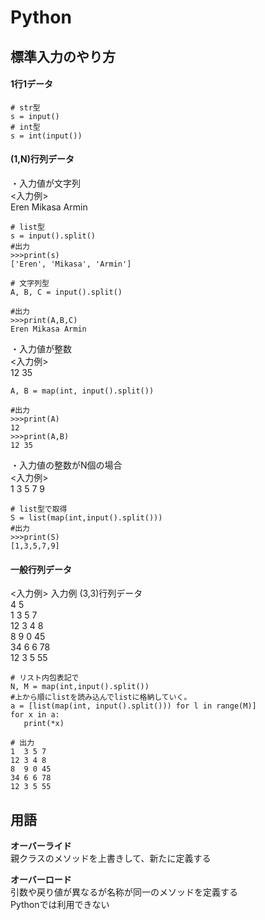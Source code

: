 # Python
## 標準入力のやり方
#### 1行1データ  
```
# str型
s = input()
# int型
s = int(input())
```

#### (1,N)行列データ
・入力値が文字列  
<入力例>  
Eren Mikasa Armin  

```
# list型
s = input().split()
#出力
>>>print(s)
['Eren', 'Mikasa', 'Armin']

# 文字列型
A, B, C = input().split()

#出力
>>>print(A,B,C)
Eren Mikasa Armin
```

・入力値が整数  
<入力例>    
12 35  
```
A, B = map(int, input().split())

#出力
>>>print(A)
12
>>>print(A,B)
12 35
```

・入力値の整数がN個の場合  
<入力例>  
1 3 5 7 9 
```
# list型で取得
S = list(map(int,input().split()))
#出力
>>>print(S)
[1,3,5,7,9]
```

#### 一般行列データ
<入力例>
入力例 (3,3)行列データ  
4 5  
1  3 5 7  
12 3 4 8  
8  9 0 45  
34 6 6 78  
12 3 5 55  

```
# リスト内包表記で
N, M = map(int,input().split()) 
#上から順にlistを読み込んでlistに格納していく。
a = [list(map(int, input().split())) for l in range(M)]
for x in a:
   print(*x)
   
# 出力
1  3 5 7  
12 3 4 8  
8  9 0 45  
34 6 6 78  
12 3 5 55  
```

## 用語
**オーバーライド**  
親クラスのメソッドを上書きして、新たに定義する  

**オーバーロード**  
引数や戻り値が異なるが名称が同一のメソッドを定義する  
Pythonでは利用できない  